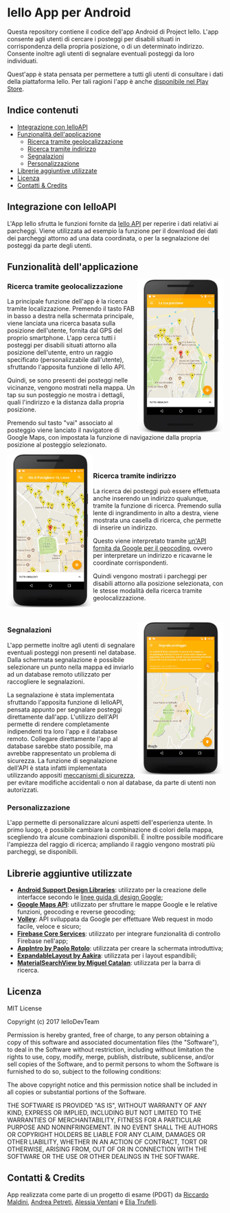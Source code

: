 # Iello App per Android #

Questa repository contiene il codice dell'app Android di Project Iello. L'app consente agli utenti di cercare i posteggi per disabili situati in corrispondenza della propria posizione, o di un determinato indirizzo. Consente inoltre agli utenti di segnalare eventuali posteggi da loro individuati.

Quest'app è stata pensata per permettere a tutti gli utenti di consultare i dati della piattaforma Iello. Per tali ragioni l'app è anche [disponibile nel Play Store]().


## Indice contenuti ##
* [Integrazione con IelloAPI](#integrazione-con-ielloapi)
* [Funzionalità dell'applicazione](#funzionalità-dellapplicazione)
  * [Ricerca tramite geolocalizzazione](#ricerca-tramite-geolocalizzazione)
  * [Ricerca tramite indirizzo](#ricerca-tramite-indirizzo)
  * [Segnalazioni](#segnalazioni)
  * [Personalizzazione](#personalizzazione)
* [Librerie aggiuntive utilizzate](#librerie-aggiuntive-utilizzate)
* [Licenza](#licenza)
* [Contatti & Credits](#contatti--credits)


## Integrazione con IelloAPI ##
L'App Iello sfrutta le funzioni fornite da [Iello API](https://github.com/IelloDevTeam/IelloAPI "Iello API Repo") per reperire i dati relativi ai parcheggi. Viene utilizzata ad esempio la funzione per il download dei dati dei parcheggi attorno ad una data coordinata, o per la segnalazione dei posteggi da parte degli utenti.


## Funzionalità dell'applicazione ##

<img src="Screen/geo2.jpg" width="200px" align="right"/>

### Ricerca tramite geolocalizzazione ###

La principale funzione dell'app è la ricerca tramite localizzazione. Premendo il tasto FAB in basso a destra nella schermata principale, viene lanciata una ricerca basata sulla posizione dell'utente, fornita dal GPS del proprio smartphone. L'app cerca tutti i posteggi per disabili situati attorno alla posizione dell'utente, entro un raggio specificato (personalizzabile dall'utente), sfruttando l'apposita funzione di Iello API.

Quindi, se sono presenti dei posteggi nelle vicinanze, vengono mostrati nella mappa. Un tap su sun posteggio ne mostra i dettagli, quali l'indirizzo e la distanza dalla propria posizione. 

Premendo sul tasto "vai" associato al posteggio viene lanciato il navigatore di Google Maps, con impostata la funzione di navigazione dalla propria posizione al posteggio selezionato. </br>

<img src="Screen/ind3.jpg" width="200px" align="left"/> </br>

### Ricerca tramite indirizzo ###

La ricerca dei posteggi può essere effettuata anche inserendo un indirizzo qualunque, tramite la funzione di ricerca. Premendo sulla lente di ingrandimento in alto a destra, viene mostrata una casella di ricerca, che permette di inserire un indirizzo.

Questo viene interpretato tramite [un'API fornita da Google per il geocoding](https://developers.google.com/maps/documentation/geocoding/intro), ovvero per interpretare un indirizzo e ricavarne le coordinate corrispondenti. 

Quindi vengono mostrati i parcheggi per disabili attorno alla posizione selezionata, con le stesse modalità della ricerca tramite geolocalizzazione. </br></br></br>
  
<img src="Screen/seg2.jpg" width="200px" align="right"/>

### Segnalazioni ###

L'app permette inoltre agli utenti di segnalare eventuali posteggi non presenti nel database. Dalla schermata segnalazione è possibile selezionare un punto nella mappa ed inviarlo ad un database remoto utilizzato per raccogliere le segnalazioni.

La segnalazione è stata implementata sfruttando l'apposita funzione di IelloAPI, pensata appunto per segnalare posteggi direttamente dall'app. L'utilizzo dell'API permette di rendere completamente indipendenti tra loro l'app e il database remoto. Collegare direttamente l'app al database sarebbe stato possibile, ma avrebbe rappresentato un problema di sicurezza. La funzione di segnalazione dell'API è stata infatti implementata utilizzando appositi [meccanismi di sicurezza](https://github.com/IelloDevTeam/IelloAPI), per evitare modifiche accidentali o non al database, da parte di utenti non autorizzati. </br>

### Personalizzazione ###
L'app permette di personalizzare alcuni aspetti dell'esperienza utente. In primo luogo, è possibile cambiare la combinazione di colori della mappa, scegliendo tra alcune combinazioni disponibili. È inoltre possibile modificare l'ampiezza del raggio di ricerca; ampliando il raggio vengono mostrati più parcheggi, se disponibili.

## Librerie aggiuntive utilizzate ##
* **[Android Support Design Libraries](https://developer.android.com/topic/libraries/support-library/index.html)**:
  utilizzato per la creazione delle interfacce secondo le [linee guida di design Google](https://material.io/guidelines/);
* **[Google Maps API](https://developers.google.com/maps/documentation/android-api/)**:
  utilizzato per sfruttare le mappe Google e le relative funzioni, geocoding e reverse geocoding;
* **[Volley](https://github.com/google/volley)**: API sviluppata da Google per effettuare Web request in modo facile, veloce e sicuro;
* **[Firebase Core Services](https://firebase.google.com/docs/reference/android/packages)**: utilizzato per integrare funzionalità di controllo Firebase nell'app;
* **[AppIntro by Paolo Rotolo](https://github.com/apl-devs/AppIntro)**: utilizzata per creare la schermata introduttiva;
* **[ExpandableLayout by Aakira](https://github.com/AAkira/ExpandableLayout)**: utilizzata per i layout espandibili;
* **[MaterialSearchView by Miguel Catalan](https://github.com/MiguelCatalan/MaterialSearchView)**: utilizzata per la barra di ricerca.


## Licenza ##
MIT License

Copyright (c) 2017 IelloDevTeam

Permission is hereby granted, free of charge, to any person obtaining a copy
of this software and associated documentation files (the "Software"), to deal
in the Software without restriction, including without limitation the rights
to use, copy, modify, merge, publish, distribute, sublicense, and/or sell
copies of the Software, and to permit persons to whom the Software is
furnished to do so, subject to the following conditions:

The above copyright notice and this permission notice shall be included in all
copies or substantial portions of the Software.

THE SOFTWARE IS PROVIDED "AS IS", WITHOUT WARRANTY OF ANY KIND, EXPRESS OR
IMPLIED, INCLUDING BUT NOT LIMITED TO THE WARRANTIES OF MERCHANTABILITY,
FITNESS FOR A PARTICULAR PURPOSE AND NONINFRINGEMENT. IN NO EVENT SHALL THE
AUTHORS OR COPYRIGHT HOLDERS BE LIABLE FOR ANY CLAIM, DAMAGES OR OTHER
LIABILITY, WHETHER IN AN ACTION OF CONTRACT, TORT OR OTHERWISE, ARISING FROM,
OUT OF OR IN CONNECTION WITH THE SOFTWARE OR THE USE OR OTHER DEALINGS IN THE
SOFTWARE.


## Contatti & Credits ##
App realizzata come parte di un progetto di esame (PDGT) da [Riccardo Maldini](https://github.com/maldins46), [Andrea Petreti](https://github.com/petretiandrea), [Alessia Ventani](https://github.com/AlessiaVe) e [Elia Trufelli](https://github.com/EliaT95).
